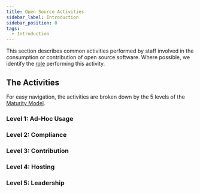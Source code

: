 ```yaml
---
title: Open Source Activities
sidebar_label: Introduction
sidebar_position: 0
tags: 
  - Introduction
---
```


This section describes common activities performed by staff involved in the consumption or contribution of open source software.  Where possible, we identify the [role](../Roles/Introduction.md) performing this activity.

## The Activities

For easy navigation, the activities are broken down by the 5 levels of the [Maturity Model](../OSMM/Introduction).  

### Level 1: Ad-Hoc Usage

<BokTagList filter="Activities" tag="Level 1 (OSMM)"/>

### Level 2: Compliance

<BokTagList filter="Activities" tag="Level 2 (OSMM)"/>

### Level 3: Contribution

<BokTagList filter="Activities" tag="Level 3 (OSMM)"/>

### Level 4: Hosting

<BokTagList filter="Activities" tag="Level 4 (OSMM)"/>

### Level 5: Leadership

<BokTagList filter="Activities" tag="Level 5 (OSMM)"/>